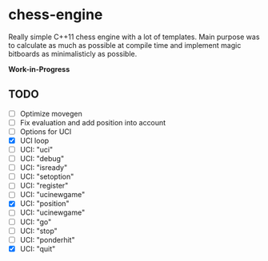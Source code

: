 # chess-engine

Really simple C++11 chess engine with a lot of templates. Main purpose was to calculate as much as possible at compile time and 
implement magic bitboards as minimalisticly as possible. 

**Work-in-Progress**

## TODO
- [ ] Optimize movegen
- [ ] Fix evaluation and add position into account
- [ ] Options for UCI
- [x] UCI loop
- [ ] UCI: "uci"
- [ ] UCI: "debug"
- [ ] UCI: "isready"
- [ ] UCI: "setoption"
- [ ] UCI: "register"
- [ ] UCI: "ucinewgame"
- [x] UCI: "position"
- [ ] UCI: "ucinewgame"
- [ ] UCI: "go"
- [ ] UCI: "stop"
- [ ] UCI: "ponderhit"
- [x] UCI: "quit"